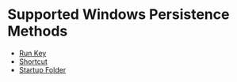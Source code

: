 # Supported Windows Persistence Methods

* [Run Key](./runkey.md)
* [Shortcut](./shortcut.md)
* [Startup Folder](./startupfolder.md)